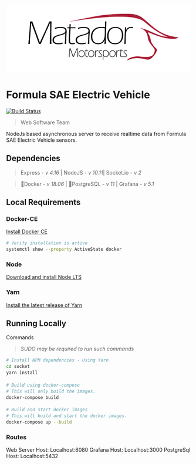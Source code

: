 ![](/readme/csunfsaelogo.png)

# Formula SAE Electric Vehicle
[![Build Status](https://travis-ci.org/csunfsae/formulaIO.svg?branch=master)](https://travis-ci.org/csunfsae/formulaIO)

> Web Software Team

NodeJs based asynchronous server to receive realtime data from Formula SAE Electric Vehicle sensors. 

## Dependencies

>Express - *v 4.16* | NodeJS - *v 10.11*| Socket.io - *v 2*

>:whale:Docker - *v 18.06* | :elephant:PostgreSQL - *v 11* | Grafana  - *v 5.1*

## Local Requirements
### Docker-CE
[Install Docker CE](https://docs.docker.com/install/)

```bash
# Verify installation is active
systemctl show --property ActiveState docker
```

### Node

[Download and install Node LTS](https://nodejs.org/en/download/)

### Yarn

[Install the latest release of Yarn](https://yarnpkg.com/lang/en/docs/install/)

## Running Locally

Commands

> *SUDO may be required to run such commands*


```bash
# Install NPM dependencies - Using Yarn
cd socket
yarn install

# Build using docker-compose 
# This will only build the images.
docker-compose build

# Build and start docker images
# This will build and start the docker images.
docker-compose up --build

```

### Routes

Web Server Host: Localhost:8080
Grafana Host: Localhost:3000
PostgreSql Host: Localhost:5432